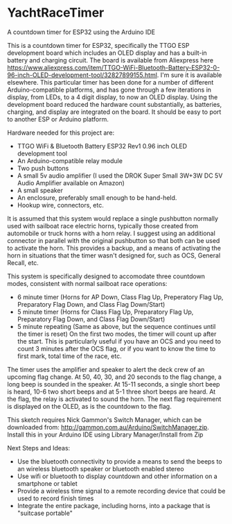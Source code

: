 # YachtRaceTimer
A countdown timer for ESP32 using the Arduino IDE

This is a countdown timer for ESP32, specifically the TTGO ESP development board which includes an OLED display and has a built-in battery and charging circuit. The board is available from Aliexpress here https://www.aliexpress.com/item/TTGO-WiFi-Bluetooth-Battery-ESP32-0-96-inch-OLED-development-tool/32827899155.html. I'm sure it is available elsewhere. This particular timer has been done for a number of different Arduino-compatible platforms, and has gone through a few iterations in display, from LEDs, to a 4 digit display, to now an OLED display. Using the development board reduced the hardware count substantially, as batteries, charging, and display are integrated on the board. It should be easy to port to another ESP or Arduino platform.

Hardware needed for this project are:
- TTGO WiFi & Bluetooth Battery ESP32 Rev1 0.96 inch OLED development tool
- An Arduino-compatible relay module
- Two push buttons
- A small 5v audio amplifier (I used the DROK Super Small 3W+3W DC 5V Audio Amplifier available on Amazon)
- A small speaker
- An enclosure, preferably small enough to be hand-held.
- Hookup wire, connectors, etc.

It is assumed that this system would replace a single pushbutton normally used with sailboat race electric horns, typically those created from automobile or truck horns with a horn relay. I suggest using an additional connector in parallel with the original pushbutton so that both can be used to activate the horn. This provides a backup, and a means of activating the horn in situations that the timer wasn't designed for, such as OCS, General Recall, etc. 

This system is specifically designed to accomodate three countdown modes, consistent with normal sailboat race operations:
- 6 minute timer (Horns for AP Down, Class Flag Up, Preperatory Flag Up, Preparatory Flag Down, and Class Flag Down/Start)
- 5 minute timer (Horns for Class Flag Up, Preparatory Flag Up, Preparatory Flag Down, and Class Flag Down/Start)
- 5 minute repeating (Same as above, but the sequence continues until the timer is reset)
On the first two modes, the timer will count up after the start. This is particularly useful if you have an OCS and you need to count 3 minutes after the OCS flag, or if you want to know the time to first mark, total time of the race, etc.

The timer uses the amplifier and speaker to alert the deck crew of an upcoming flag change. At 50, 40, 30, and 20 seconds to the flag change, a long beep is sounded in the speaker. At 15-11 seconds, a single short beep is heard, 10-6 two short beeps and at 5-1 three short beeps are heard. At the flag, the relay is activated to sound the horn. The next flag requirement is displayed on the OLED, as is the countdown to the flag.

This sketch requires Nick Gammon's Switch Manager, which can be downloaded from:
http://gammon.com.au/Arduino/SwitchManager.zip. Install this in your Arduino IDE using Library Manager/Install from Zip

Next Steps and Ideas:
- Use the bluetooth connectivity to provide a means to send the beeps to an wireless bluetooth speaker or bluetooth enabled stereo
- Use wifi or bluetooth to display countdown and other information on a smartphone or tablet
- Provide a wireless time signal to a remote recording device that could be used to record finish times
- Integrate the entire package, including horns, into a package that is "suitcase portable"
